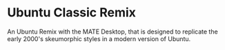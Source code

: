 # Ubuntu Classic Remix
An Ubuntu Remix with the MATE Desktop, that is designed to replicate the early 2000's skeumorphic styles in a modern version of Ubuntu.
